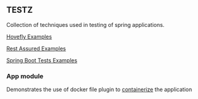 ## TESTZ

Collection of techniques used in testing of spring applications.

[Hovefly Examples](hoverfly/README.md)

[Rest Assured Examples](rest-assured/README.md)

[Spring Boot Tests Examples](boottestz/README.md)

### App module 

Demonstrates the use of docker file plugin to [containerize](app/README.md) the application